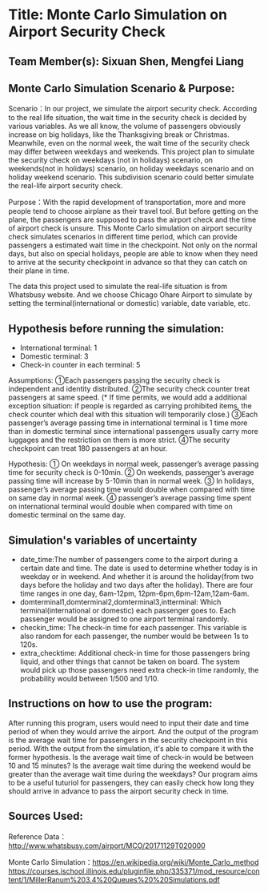 # Title: Monte Carlo Simulation on Airport Security Check

## Team Member(s): Sixuan Shen, Mengfei Liang

## Monte Carlo Simulation Scenario & Purpose:
Scenario：In our project, we simulate the airport security check. According to the real life situation, the wait time in the security check is decided by various variables. As we all know, the volume of passengers obviously increase on big holidays, like the Thanksgiving break or Christmas. Meanwhile, even on the normal week, the wait time of the security check may differ between weekdays and weekends. This project plan to simulate the security check on weekdays (not in holidays) scenario, on weekends(not in holidays) scenario, on holiday weekdays scenario and on holiday weekend scenario. This subdivision scenario could better simulate the real-life airport security check.

Purpose：With the rapid development of transportation, more and more people tend to choose airplane as their travel tool. But before getting on the plane, the passengers are supposed to pass the airport check and the time of airport check is unsure. This Monte Carlo simulation on airport security  check simulates scenarios in different time period, which can provide passengers a estimated wait time in the checkpoint. Not only on the normal days, but also on special holidays, people are able to know when they need to arrive at the security checkpoint in advance so that they can catch on their plane in time.

The data this project used to simulate the real-life situation is from Whatsbusy website. And we choose Chicago Ohare Airport to simulate by setting the terminal(international or domestic) variable, date variable, etc.

## Hypothesis before running the simulation:

* International terminal: 1
* Domestic terminal: 3
* Check-in counter in each terminal: 5

Assumptions:
①Each passengers passing the security check is independent and identity distributed.
②The security check counter treat passengers at same speed. (* If time permits, we would add a additional exception situation: if people is regarded as carrying prohibited items, the check counter which deal with this situation will temporarily close.)
③Each passenger’s average passing time in international terminal is 1 time more than in domestic terminal since international passengers usually carry more luggages and the restriction on them is more strict.
④The security checkpoint can treat 180 passengers at an hour.

Hypothesis:
① On weekdays in normal week, passenger’s average passing time for security check is 0-10min.
② On weekends, passenger’s average passing time will increase by 5-10min than in normal week.
③ In holidays,  passenger’s average passing time would double when compared with time on same day in normal week.
④ passenger’s average passing time spent on international terminal would double when compared with time
on domestic terminal on the same day.

## Simulation's variables of uncertainty
* date_time:The number of passengers come to the airport during a certain date and time. The date is used to determine whether 
  today is in weekday or in weekend. And whether it is around the holiday(from two days before the holiday and two days after   the holiday). There are four time ranges in one day, 6am-12pm, 12pm-6pm,6pm-12am,12am-6am.
* domterminal1,domterminal2,domterminal3,intterminal: Which terminal(international or domestic) each passenger goes to. Each     passenger would be assigned to one airport terminal randomly.
* checkin_time: The check-in time for each passenger. This variable is also random for each passenger, the number would be       between 1s to 120s. 
* extra_checktime: Additional check-in time for those passengers bring liquid, and other things that cannot be taken on board.
  The system would pick up those passengers need extra check-in time randomly, the probability would between 1/500 and 1/10.
  
## Instructions on how to use the program:
After running this program, users would need to input their date and time period of when they would arrive the airport. And the output of the program is the average wait time for passengers in the security checkpoint in this period.
With the output from the simulation, it's able to compare it with the former hypothesis. Is the average wait time of check-in would be between 10 and 15 minutes? Is the average wait time during the weekend would be greater than the average wait time during the weekdays? 
Our program aims to be a useful tuturiol for passengers, they can easily check how long they should arrive in advance to pass the airport security check in time.

## Sources Used:
Reference Data：http://www.whatsbusy.com/airport/MCO/20171129T020000 

Monte Carlo Simulation：https://en.wikipedia.org/wiki/Monte_Carlo_method                               https://courses.ischool.illinois.edu/pluginfile.php/335371/mod_resource/content/1/MillerRanum%203.4%20Queues%20%20Simulations.pdf
